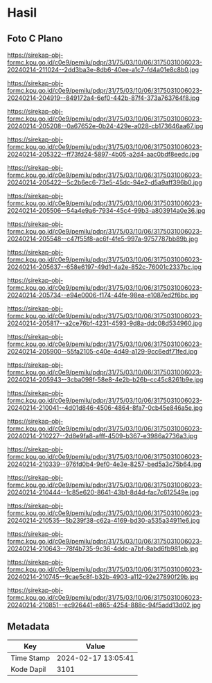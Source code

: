 # Hasil

## Foto C Plano

https://sirekap-obj-formc.kpu.go.id/c0e9/pemilu/pdpr/31/75/03/10/06/3175031006023-20240214-211024--2dd3ba3e-8db6-40ee-a1c7-fd4a01e8c8b0.jpg

https://sirekap-obj-formc.kpu.go.id/c0e9/pemilu/pdpr/31/75/03/10/06/3175031006023-20240214-204919--849172a4-6ef0-442b-87f4-373a763764f8.jpg

https://sirekap-obj-formc.kpu.go.id/c0e9/pemilu/pdpr/31/75/03/10/06/3175031006023-20240214-205208--0a67652e-0b24-429e-a028-cb173646aa67.jpg

https://sirekap-obj-formc.kpu.go.id/c0e9/pemilu/pdpr/31/75/03/10/06/3175031006023-20240214-205322--ff73fd24-5897-4b05-a2d4-aac0bdf8eedc.jpg

https://sirekap-obj-formc.kpu.go.id/c0e9/pemilu/pdpr/31/75/03/10/06/3175031006023-20240214-205422--5c2b6ec6-73e5-45dc-94e2-d5a9aff396b0.jpg

https://sirekap-obj-formc.kpu.go.id/c0e9/pemilu/pdpr/31/75/03/10/06/3175031006023-20240214-205506--54a4e9a6-7934-45c4-99b3-a803914a0e36.jpg

https://sirekap-obj-formc.kpu.go.id/c0e9/pemilu/pdpr/31/75/03/10/06/3175031006023-20240214-205548--c47f55f8-ac6f-4fe5-997a-9757787bb89b.jpg

https://sirekap-obj-formc.kpu.go.id/c0e9/pemilu/pdpr/31/75/03/10/06/3175031006023-20240214-205637--658e6197-49d1-4a2e-852c-76001c2337bc.jpg

https://sirekap-obj-formc.kpu.go.id/c0e9/pemilu/pdpr/31/75/03/10/06/3175031006023-20240214-205734--e94e0006-f174-44fe-98ea-e1087ed2f6bc.jpg

https://sirekap-obj-formc.kpu.go.id/c0e9/pemilu/pdpr/31/75/03/10/06/3175031006023-20240214-205817--a2ce76bf-4231-4593-9d8a-ddc08d534960.jpg

https://sirekap-obj-formc.kpu.go.id/c0e9/pemilu/pdpr/31/75/03/10/06/3175031006023-20240214-205900--55fa2105-c40e-4d49-a129-9cc6edf71fed.jpg

https://sirekap-obj-formc.kpu.go.id/c0e9/pemilu/pdpr/31/75/03/10/06/3175031006023-20240214-205943--3cba098f-58e8-4e2b-b26b-cc45c8261b9e.jpg

https://sirekap-obj-formc.kpu.go.id/c0e9/pemilu/pdpr/31/75/03/10/06/3175031006023-20240214-210041--4d01d846-4506-4864-8fa7-0cb45e846a5e.jpg

https://sirekap-obj-formc.kpu.go.id/c0e9/pemilu/pdpr/31/75/03/10/06/3175031006023-20240214-210227--2d8e9fa8-afff-4509-b367-e3986a2736a3.jpg

https://sirekap-obj-formc.kpu.go.id/c0e9/pemilu/pdpr/31/75/03/10/06/3175031006023-20240214-210339--976fd0b4-9ef0-4e3e-8257-bed5a3c75b64.jpg

https://sirekap-obj-formc.kpu.go.id/c0e9/pemilu/pdpr/31/75/03/10/06/3175031006023-20240214-210444--1c85e620-8641-43b1-8d4d-fac7c612549e.jpg

https://sirekap-obj-formc.kpu.go.id/c0e9/pemilu/pdpr/31/75/03/10/06/3175031006023-20240214-210535--5b239f38-c62a-4169-bd30-a535a34911e6.jpg

https://sirekap-obj-formc.kpu.go.id/c0e9/pemilu/pdpr/31/75/03/10/06/3175031006023-20240214-210643--78f4b735-9c36-4ddc-a7bf-8abd6fb981eb.jpg

https://sirekap-obj-formc.kpu.go.id/c0e9/pemilu/pdpr/31/75/03/10/06/3175031006023-20240214-210745--9cae5c8f-b32b-4903-a112-92e27890f29b.jpg

https://sirekap-obj-formc.kpu.go.id/c0e9/pemilu/pdpr/31/75/03/10/06/3175031006023-20240214-210851--ec926441-e865-4254-888c-94f5add13d02.jpg


## Metadata

| Key        | Value               |
| ---------- | ------------------- |
| Time Stamp | 2024-02-17 13:05:41 |
| Kode Dapil | 3101                |



